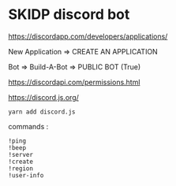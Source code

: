 # SKIDP discord bot

https://discordapp.com/developers/applications/

New Application => CREATE AN APPLICATION

Bot => Build-A-Bot => PUBLIC BOT (True)

https://discordapi.com/permissions.html

https://discord.js.org/

```yarn add discord.js```



commands :
```
!ping
!beep
!server
!create
!region
!user-info
```
